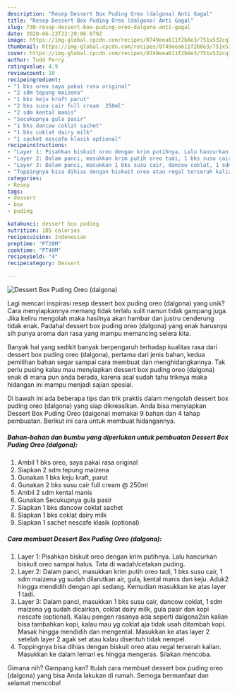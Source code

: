 ```yaml
---
description: "Resep Dessert Box Puding Oreo (dalgona) Anti Gagal"
title: "Resep Dessert Box Puding Oreo (dalgona) Anti Gagal"
slug: 730-resep-dessert-box-puding-oreo-dalgona-anti-gagal
date: 2020-06-23T22:29:06.879Z
image: https://img-global.cpcdn.com/recipes/0749eea611f2b8e3/751x532cq70/dessert-box-puding-oreo-dalgona-foto-resep-utama.jpg
thumbnail: https://img-global.cpcdn.com/recipes/0749eea611f2b8e3/751x532cq70/dessert-box-puding-oreo-dalgona-foto-resep-utama.jpg
cover: https://img-global.cpcdn.com/recipes/0749eea611f2b8e3/751x532cq70/dessert-box-puding-oreo-dalgona-foto-resep-utama.jpg
author: Todd Perry
ratingvalue: 4.9
reviewcount: 10
recipeingredient:
- "1 bks oreo saya pakai rasa original"
- "2 sdm tepung maizena"
- "1 bks keju kraft parut"
- "2 bks susu cair full cream  250ml"
- "2 sdm kental manis"
- "Secukupnya gula pasir"
- "1 bks dancow coklat sachet"
- "1 bks coklat dairy milk"
- "1 sachet nescafe klasik optional"
recipeinstructions:
- "Layer 1: Pisahkan biskuit oreo dengan krim putihnya. Lalu hancurkan biskuit oreo sampai halus. Tata di wadah/cetakan puding."
- "Layer 2: Dalam panci, masukkan krim putih oreo tadi, 1 bks susu cair, 1 sdm maizena yg sudah dilarutkan air, gula, kental manis dan keju. Aduk2 hingga mendidih dengan api sedang. Kemudian masukkan ke atas layer 1 tadi."
- "Layer 3: Dalam panci, masukkan 1 bks susu cair, dancow coklat, 1 sdm maizena yg sudah dicairkan, coklat dairy milk, gula pasir dan kopi nescafe (optional). Kalau pengen rasanya ada seperti dalgona2an kalian bisa tambahkan kopi, kalau mau yg coklat aja tidak usah ditambah kopi. Masak hingga mendidih dan mengental. Masukkan ke atas layer 2 setelah layer 2 agak set atau kalau disentuh tidak nempel."
- "Toppingnya bisa dihias dengan biskuit oreo atau regal terserah kalian. Masukkan ke dalam lemari es hingga mengeras. Silakan mencoba."
categories:
- Resep
tags:
- dessert
- box
- puding

katakunci: dessert box puding 
nutrition: 185 calories
recipecuisine: Indonesian
preptime: "PT28M"
cooktime: "PT40M"
recipeyield: "4"
recipecategory: Dessert

---
```



![Dessert Box Puding Oreo (dalgona)](https://img-global.cpcdn.com/recipes/0749eea611f2b8e3/751x532cq70/dessert-box-puding-oreo-dalgona-foto-resep-utama.jpg)

Lagi mencari inspirasi resep dessert box puding oreo (dalgona) yang unik? Cara menyiapkannya memang tidak terlalu sulit namun tidak gampang juga. Jika keliru mengolah maka hasilnya akan hambar dan justru cenderung tidak enak. Padahal dessert box puding oreo (dalgona) yang enak harusnya sih punya aroma dan rasa yang mampu memancing selera kita.



Banyak hal yang sedikit banyak berpengaruh terhadap kualitas rasa dari dessert box puding oreo (dalgona), pertama dari jenis bahan, kedua pemilihan bahan segar sampai cara membuat dan menghidangkannya. Tak perlu pusing kalau mau menyiapkan dessert box puding oreo (dalgona) enak di mana pun anda berada, karena asal sudah tahu triknya maka hidangan ini mampu menjadi sajian spesial.


Di bawah ini ada beberapa tips dan trik praktis dalam mengolah dessert box puding oreo (dalgona) yang siap dikreasikan. Anda bisa menyiapkan Dessert Box Puding Oreo (dalgona) memakai 9 bahan dan 4 tahap pembuatan. Berikut ini cara untuk membuat hidangannya.

<!--inarticleads1-->

##### Bahan-bahan dan bumbu yang diperlukan untuk pembuatan Dessert Box Puding Oreo (dalgona):

1. Ambil 1 bks oreo, saya pakai rasa original
1. Siapkan 2 sdm tepung maizena
1. Gunakan 1 bks keju kraft, parut
1. Gunakan 2 bks susu cair full cream @ 250ml
1. Ambil 2 sdm kental manis
1. Gunakan Secukupnya gula pasir
1. Siapkan 1 bks dancow coklat sachet
1. Siapkan 1 bks coklat dairy milk
1. Siapkan 1 sachet nescafe klasik (optional)




<!--inarticleads2-->

##### Cara membuat Dessert Box Puding Oreo (dalgona):

1. Layer 1: Pisahkan biskuit oreo dengan krim putihnya. Lalu hancurkan biskuit oreo sampai halus. Tata di wadah/cetakan puding.
1. Layer 2: Dalam panci, masukkan krim putih oreo tadi, 1 bks susu cair, 1 sdm maizena yg sudah dilarutkan air, gula, kental manis dan keju. Aduk2 hingga mendidih dengan api sedang. Kemudian masukkan ke atas layer 1 tadi.
1. Layer 3: Dalam panci, masukkan 1 bks susu cair, dancow coklat, 1 sdm maizena yg sudah dicairkan, coklat dairy milk, gula pasir dan kopi nescafe (optional). Kalau pengen rasanya ada seperti dalgona2an kalian bisa tambahkan kopi, kalau mau yg coklat aja tidak usah ditambah kopi. Masak hingga mendidih dan mengental. Masukkan ke atas layer 2 setelah layer 2 agak set atau kalau disentuh tidak nempel.
1. Toppingnya bisa dihias dengan biskuit oreo atau regal terserah kalian. Masukkan ke dalam lemari es hingga mengeras. Silakan mencoba.




Gimana nih? Gampang kan? Itulah cara membuat dessert box puding oreo (dalgona) yang bisa Anda lakukan di rumah. Semoga bermanfaat dan selamat mencoba!

